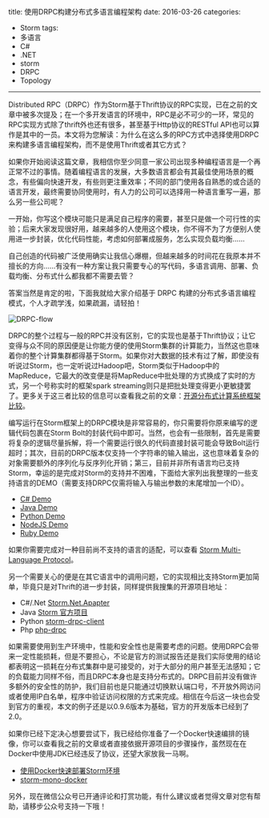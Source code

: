 title: 使用DRPC构建分布式多语言编程架构
date: 2016-03-26
categories: 
- Storm
tags:
- 多语言
- C#
- .NET
- storm
- DRPC
- Topology

---

Distributed RPC（DRPC）作为Storm基于Thrift协议的RPC实现，已在之前的文章中被多次提及；在一个多开发语言的环境中，RPC是必不可少的一环，常见的RPC实现方式除了thrift外也还有很多，甚至基于Http协议的RESTful API也可以算作是其中的一员。本文将为您解读：为什么在这么多的RPC方式中选择使用DRPC来构建多语言编程架构，而不是使用Thrift或者其它方式？

<!--more-->

如果你开始阅读这篇文章，我相信你至少同意一家公司出现多种编程语言是一个再正常不过的事情。随着编程语言的发展，大多数语言都会有其最佳使用场景的概念，有些偏向快速开发，有些则更注重效率；不同的部门使用各自熟悉的或合适的语言开发，最终需要协同使用时，有人力的公司可以选择用一种语言重写一遍，那么另一些公司呢？

一开始，你写这个模块可能只是满足自己程序的需要，甚至只是做一个可行性的实验；后来大家发现很好用，越来越多的人使用这个模块，你不得不为了方便别人使用进一步封装，优化代码性能，考虑如何部署成服务，怎么实现负载均衡......
 
自己创造的代码被广泛使用确实让我信心爆棚，但越来越多的时间花在我原本并不擅长的方向......有没有一种方案让我只需要专心的写代码，多语言调用、部署、负载均衡、分布式什么都我都不需要去管？

答案当然是肯定的啦，下面我就给大家介绍基于 DRPC 构建的分布式多语言编程模式，个人才疏学浅，如果疏漏，请轻拍！

 ![DRPC-flow](https://www.tnidea.com/media/image/drpc-flow.jpg)

DRPC的整个过程与一般的RPC并没有区别，它的实现也是基于Thrift协议；让它变得与众不同的原因便是让你能方便的使用Storm集群的计算能力，当然这也意味着你的整个计算集群都得基于Storm。如果你对大数据的技术有过了解，即使没有听说过Storm，也一定听说过Hadoop吧，Storm类似于Hadoop中的MapReduce，它最大的改变便是将MapReduce中批处理的方式换成了实时的方式，另一个号称实时的框架spark streaming则只是把批处理变得更小更敏捷罢了。更多关于这三者比较的信息可以查看我之前的文章：[开源分布式计算系统框架比较](https://www.tnidea.com/compare-with-distributed-computation-system.html "开源分布式计算系统框架比较")。

编写运行在Storm框架上的DRPC模块是非常容易的，你只需要将你原来编写的逻辑代码包裹在Storm Bolt的封装代码中即可。当然，也会有一些限制，首先是需要将复杂的逻辑尽量拆解，将一个需要运行很久的代码直接封装可能会导致Bolt运行超时；其次，目前的DRPC版本仅支持一个字符串的输入输出，这也意味着复杂的对象需要额外的序列化与反序列化开销；第三，目前并非所有语言均已支持Storm，幸运的是完成对Storm的支持并不困难，下面给大家列出我整理的一些支持语言的DEMO（需要支持DRPC仅需将输入与输出参数的末尾增加一个ID）。

- [C# Demo](https://github.com/ziyunhx/storm-net-adapter/blob/master/samples/StormSample/Counter.cs)
- [Java Demo](https://github.com/apache/storm/blob/master/examples/storm-starter/src/jvm/storm/starter/bolt/PrinterBolt.java)
- [Python Demo](https://github.com/apache/storm/blob/master/examples/storm-starter/multilang/resources/splitsentence.py)
- [NodeJS Demo](https://github.com/apache/storm/blob/master/examples/storm-starter/multilang/resources/splitsentence.js)
- [Ruby Demo](https://github.com/apache/storm/blob/master/examples/storm-starter/multilang/resources/splitsentence.rb)

如果你需要完成对一种目前尚不支持的语言的适配，可以查看 [Storm Multi-Language Protocol](http://storm.apache.org/releases/0.9.6/Multilang-protocol.html)。

另一个需要关心的便是在其它语言中的调用问题，它的实现相比支持Storm更加简单，毕竟只是对Thrift的进一步封装，同样提供我搜集的开源项目地址：

- C#/.Net	[Storm.Net.Apapter](https://github.com/ziyunhx/storm-net-adapter)
- Java	[Storm 官方项目](http://storm.apache.org/)
- Python	[storm-drpc-client](https://pypi.python.org/pypi/storm-drpc-client)
- Php	[php-drpc](https://github.com/mithunsatheesh/php-drpc)

如果需要使用到生产环境中，性能和安全性也是需要考虑的问题。使用DRPC会带来一定性能损耗，但是不要担心，不论是官方的测试报告还是我们实际使用的结论都表明这一损耗在分布式集群中是可接受的，对于大部分的用户甚至无法感知；它的负载能力同样不俗，而且DRPC本身也是支持分布式的。DRPC目前并没有做许多额外的安全性的防护，我们目前也是只能通过切换默认端口号，不开放外网访问或者使用IP白名单，程序中验证访问权限的方式来完成。相信在今后这一块也会受到官方的重视，本文的例子还是以0.9.6版本为基础，官方的开发版本已经到了2.0。

如果你已经下定决心想要尝试下，我已经给你准备了一个Docker快速编排的镜像，你可以查看我之前的文章或者直接依据开源项目的步骤操作，虽然现在在Docker中使用JDK已经违反了协议，还望大家放我一马啊。

- [使用Docker快速部署Storm环境](https://www.tnidea.com/deploy-storm-by-docker.html)
- [storm-mono-docker](https://github.com/ziyunhx/storm-mono-docker)

另外，现在微信公众号已开通评论和打赏功能，有什么建议或者觉得文章对您有帮助，请移步公众号支持一下哦！